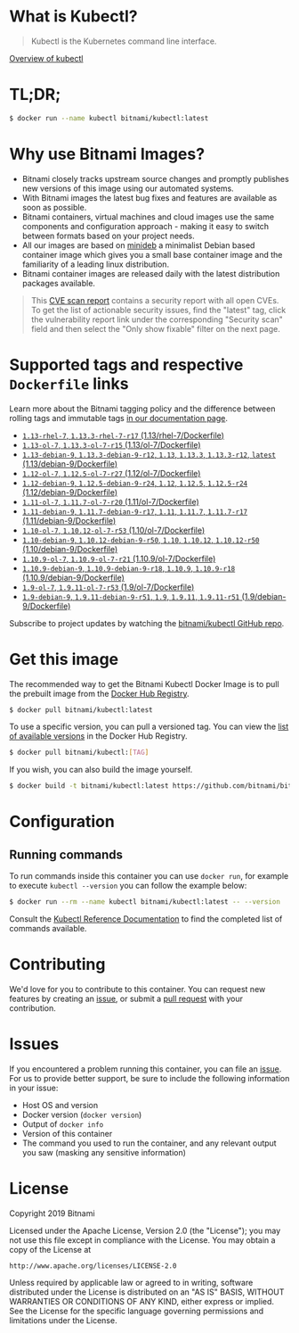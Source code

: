 
# What is Kubectl?

> Kubectl is the Kubernetes command line interface.

[Overview of kubectl](https://kubernetes.io/docs/reference/kubectl/overview/)

# TL;DR;

```bash
$ docker run --name kubectl bitnami/kubectl:latest
```

# Why use Bitnami Images?

* Bitnami closely tracks upstream source changes and promptly publishes new versions of this image using our automated systems.
* With Bitnami images the latest bug fixes and features are available as soon as possible.
* Bitnami containers, virtual machines and cloud images use the same components and configuration approach - making it easy to switch between formats based on your project needs.
* All our images are based on [minideb](https://github.com/bitnami/minideb) a minimalist Debian based container image which gives you a small base container image and the familiarity of a leading linux distribution.
* Bitnami container images are released daily with the latest distribution packages available.


> This [CVE scan report](https://quay.io/repository/bitnami/kubectl?tab=tags) contains a security report with all open CVEs. To get the list of actionable security issues, find the "latest" tag, click the vulnerability report link under the corresponding "Security scan" field and then select the "Only show fixable" filter on the next page.

# Supported tags and respective `Dockerfile` links

Learn more about the Bitnami tagging policy and the difference between rolling tags and immutable tags [in our documentation page](https://docs.bitnami.com/containers/how-to/understand-rolling-tags-containers/).


* [`1.13-rhel-7`, `1.13.3-rhel-7-r17` (1.13/rhel-7/Dockerfile)](https://github.com/bitnami/bitnami-docker-kubectl/blob/1.13.3-rhel-7-r17/1.13/rhel-7/Dockerfile)
* [`1.13-ol-7`, `1.13.3-ol-7-r15` (1.13/ol-7/Dockerfile)](https://github.com/bitnami/bitnami-docker-kubectl/blob/1.13.3-ol-7-r15/1.13/ol-7/Dockerfile)
* [`1.13-debian-9`, `1.13.3-debian-9-r12`, `1.13`, `1.13.3`, `1.13.3-r12`, `latest` (1.13/debian-9/Dockerfile)](https://github.com/bitnami/bitnami-docker-kubectl/blob/1.13.3-debian-9-r12/1.13/debian-9/Dockerfile)
* [`1.12-ol-7`, `1.12.5-ol-7-r27` (1.12/ol-7/Dockerfile)](https://github.com/bitnami/bitnami-docker-kubectl/blob/1.12.5-ol-7-r27/1.12/ol-7/Dockerfile)
* [`1.12-debian-9`, `1.12.5-debian-9-r24`, `1.12`, `1.12.5`, `1.12.5-r24` (1.12/debian-9/Dockerfile)](https://github.com/bitnami/bitnami-docker-kubectl/blob/1.12.5-debian-9-r24/1.12/debian-9/Dockerfile)
* [`1.11-ol-7`, `1.11.7-ol-7-r20` (1.11/ol-7/Dockerfile)](https://github.com/bitnami/bitnami-docker-kubectl/blob/1.11.7-ol-7-r20/1.11/ol-7/Dockerfile)
* [`1.11-debian-9`, `1.11.7-debian-9-r17`, `1.11`, `1.11.7`, `1.11.7-r17` (1.11/debian-9/Dockerfile)](https://github.com/bitnami/bitnami-docker-kubectl/blob/1.11.7-debian-9-r17/1.11/debian-9/Dockerfile)
* [`1.10-ol-7`, `1.10.12-ol-7-r53` (1.10/ol-7/Dockerfile)](https://github.com/bitnami/bitnami-docker-kubectl/blob/1.10.12-ol-7-r53/1.10/ol-7/Dockerfile)
* [`1.10-debian-9`, `1.10.12-debian-9-r50`, `1.10`, `1.10.12`, `1.10.12-r50` (1.10/debian-9/Dockerfile)](https://github.com/bitnami/bitnami-docker-kubectl/blob/1.10.12-debian-9-r50/1.10/debian-9/Dockerfile)
* [`1.10.9-ol-7`, `1.10.9-ol-7-r21` (1.10.9/ol-7/Dockerfile)](https://github.com/bitnami/bitnami-docker-kubectl/blob/1.10.9-ol-7-r21/1.10.9/ol-7/Dockerfile)
* [`1.10.9-debian-9`, `1.10.9-debian-9-r18`, `1.10.9`, `1.10.9-r18` (1.10.9/debian-9/Dockerfile)](https://github.com/bitnami/bitnami-docker-kubectl/blob/1.10.9-debian-9-r18/1.10.9/debian-9/Dockerfile)
* [`1.9-ol-7`, `1.9.11-ol-7-r53` (1.9/ol-7/Dockerfile)](https://github.com/bitnami/bitnami-docker-kubectl/blob/1.9.11-ol-7-r53/1.9/ol-7/Dockerfile)
* [`1.9-debian-9`, `1.9.11-debian-9-r51`, `1.9`, `1.9.11`, `1.9.11-r51` (1.9/debian-9/Dockerfile)](https://github.com/bitnami/bitnami-docker-kubectl/blob/1.9.11-debian-9-r51/1.9/debian-9/Dockerfile)

Subscribe to project updates by watching the [bitnami/kubectl GitHub repo](https://github.com/bitnami/bitnami-docker-kubectl).

# Get this image

The recommended way to get the Bitnami Kubectl Docker Image is to pull the prebuilt image from the [Docker Hub Registry](https://hub.docker.com/r/bitnami/kubectl).

```bash
$ docker pull bitnami/kubectl:latest
```

To use a specific version, you can pull a versioned tag. You can view the [list of available versions](https://hub.docker.com/r/bitnami/kubectl/tags/) in the Docker Hub Registry.

```bash
$ docker pull bitnami/kubectl:[TAG]
```

If you wish, you can also build the image yourself.

```bash
$ docker build -t bitnami/kubectl:latest https://github.com/bitnami/bitnami-docker-kubectl.git
```

# Configuration

## Running commands

To run commands inside this container you can use `docker run`, for example to execute `kubectl --version` you can follow the example below:

```bash
$ docker run --rm --name kubectl bitnami/kubectl:latest -- --version
```

Consult the [Kubectl Reference Documentation](https://kubernetes.io/docs/reference/generated/kubectl/kubectl-commands) to find the completed list of commands available.

# Contributing

We'd love for you to contribute to this container. You can request new features by creating an [issue](https://github.com/bitnami/bitnami-docker-kubectl/issues), or submit a [pull request](https://github.com/bitnami/bitnami-docker-kubectl/pulls) with your contribution.

# Issues

If you encountered a problem running this container, you can file an [issue](https://github.com/bitnami/bitnami-docker-kubectl/issues). For us to provide better support, be sure to include the following information in your issue:

- Host OS and version
- Docker version (`docker version`)
- Output of `docker info`
- Version of this container
- The command you used to run the container, and any relevant output you saw (masking any sensitive information)

# License

Copyright 2019 Bitnami

Licensed under the Apache License, Version 2.0 (the "License");
you may not use this file except in compliance with the License.
You may obtain a copy of the License at

    http://www.apache.org/licenses/LICENSE-2.0

Unless required by applicable law or agreed to in writing, software
distributed under the License is distributed on an "AS IS" BASIS,
WITHOUT WARRANTIES OR CONDITIONS OF ANY KIND, either express or implied.
See the License for the specific language governing permissions and
limitations under the License.
